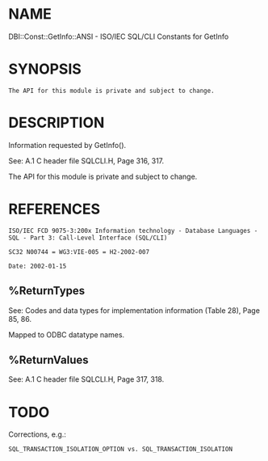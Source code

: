 # NAME

DBI::Const::GetInfo::ANSI - ISO/IEC SQL/CLI Constants for GetInfo

# SYNOPSIS

    The API for this module is private and subject to change.

# DESCRIPTION

Information requested by GetInfo().

See: A.1 C header file SQLCLI.H, Page 316, 317.

The API for this module is private and subject to change.

# REFERENCES

    ISO/IEC FCD 9075-3:200x Information technology - Database Languages -
    SQL - Part 3: Call-Level Interface (SQL/CLI)

    SC32 N00744 = WG3:VIE-005 = H2-2002-007

    Date: 2002-01-15

## %ReturnTypes

See: Codes and data types for implementation information (Table 28), Page 85, 86.

Mapped to ODBC datatype names.

## %ReturnValues

See: A.1 C header file SQLCLI.H, Page 317, 318.

# TODO

Corrections, e.g.:

    SQL_TRANSACTION_ISOLATION_OPTION vs. SQL_TRANSACTION_ISOLATION
